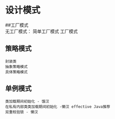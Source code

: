 # 设计模式  
##工厂模式  
    无工厂模式：
    简单工厂模式
    工厂模式  
   
## 策略模式
    封装类
    抽象策略模式
    具体策略模式

## 单例模式
    类加载期间初始化 - 饿汉
    在私有内部类类加载期间初始化 -懒汉 effective Java推荐
    双重校验锁 - 懒汉
   


